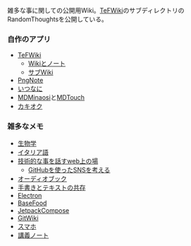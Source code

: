 雑多な事に関しての公開用Wiki。[TeFWiki](TeFWiki.md)のサブディレクトリのRandomThoughtsを公開している。

### 自作のアプリ

- [TeFWiki](TeFWiki.md)
  - [Wikiとノート](Wikiとノート.md)
  - [サブWiki](サブWiki.md)
- [PngNote](PngNote.md)
- [いつなに](いつなに.md)
- [MDMinaosi](MDMinaosi.md)と[MDTouch](MDTouch.md)
- [カキオク](カキオク.md)

### 雑多なメモ

- [生物学](生物学.md)
- [イタリア語](イタリア語.md)
- [技術的な事を話すweb上の場](技術的な事を話すweb上の場.md)
  - [GitHubを使ったSNSを考える](GitHubを使ったSNSを考える.md)
- [オーディオブック](オーディオブック.md)
- [手書きとテキストの共存](手書きとテキストの共存.md)
- [Electron](Electron.md)
- [BaseFood](BaseFood.md)
- [JetpackCompose](JetpackCompose.md)
- [GitWiki](GitWiki.md)
- [スマホ](スマホ.md)
- [講義ノート](講義ノート.md)